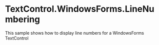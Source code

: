 # TextControl.WindowsForms.LineNumbering
This sample shows how to display line numbers for a WindowsForms TextControl
